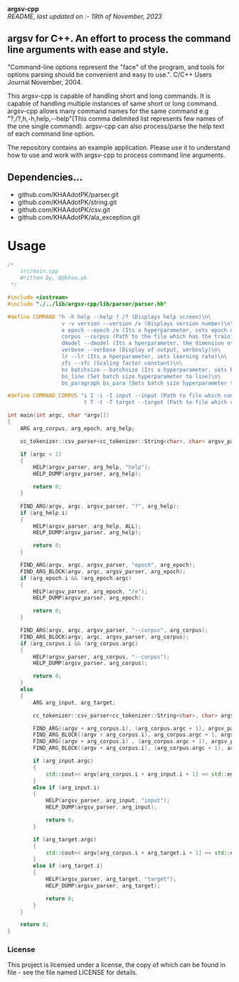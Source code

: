 **argsv-cpp**    
_README, last updated on :- 19th of November, 2023_

argsv for C++. An effort to process the command line arguments with ease and style.
---

"Command-line options represent the \"face\" of the program, and tools for options parsing should be convenient and easy to use.". C/C++ Users Journal November, 2004.

This argsv-cpp is capable of handling short and long commands. It is capable of handling multiple instances of same short or long command. argsv-cpp allows many command names for the same command e.g "?,/?,h,-h,help,--help"(This comma delimited list represents few names of the one single command). argsv-cpp can also process/parse the help text of each command line option. 

The repository contains an example application. Please use it to understand how to use and work with argsv-cpp to process command line arguments.  

## Dependencies...

- github.com/KHAAdotPK/parser.git
- github.com/KHAAdotPK/string.git
- github.com/KHAAdotPK/csv.git
- github.com/KHAAdotPK/ala_exception.git

# Usage

```C++
/*
    src/main.cpp
    Written by, Q@khaa.pk
 */

#include <iostream>
#include "./../lib/argsv-cpp/lib/parser/parser.hh"

#define COMMAND "h -h help --help ? /? (Displays help screen)\n\
                 v -v version --version /v (Displays version number)\n\
                 e epoch --epoch /e (Its a hyperparameter, sets epoch or number of times the training loop would run)\n\
                 corpus --corpus (Path to the file which has the training data)\n\
                 dmodel --dmodel (Its a hperparameter, the dimension of the model)\n\
                 verbose --verbose (Display of output, verbosly)\n\
                 lr --lr (Its a hperparameter, sets learning rate)\n\
                 sfc --sfc (Scaling factor constant)\n\
                 bs batchsize --batchsize (Its a hyperparameter, sets batch size)\n\
                 bs_line (Set batch size hyperparameter to line)\n\
                 bs_paragraph bs_para (Sets batch size hyperparameter to paragraph)"                 

#define COMMAND_CORPUS "i I -i -I input --input (Path to file which contains input sequences)\n\
                        t T -t -T target --target (Path to file which contains target sequences)"

int main(int argc, char *argv[])
{
    ARG arg_corpus, arg_epoch, arg_help;

    cc_tokenizer::csv_parser<cc_tokenizer::String<char>, char> argsv_parser(cc_tokenizer::String<char>(COMMAND));

    if (argc < 2)
    {        
        HELP(argsv_parser, arg_help, "help");                
        HELP_DUMP(argsv_parser, arg_help); 

        return 0;                    
    }

    FIND_ARG(argv, argc, argsv_parser, "?", arg_help);
    if (arg_help.i)
    {
        HELP(argsv_parser, arg_help, ALL);
        HELP_DUMP(argsv_parser, arg_help);

        return 0;
    }

    FIND_ARG(argv, argc, argsv_parser, "epoch", arg_epoch);
    FIND_ARG_BLOCK(argv, argc, argsv_parser, arg_epoch); 
    if (arg_epoch.i && !arg_epoch.argc)
    {
        HELP(argsv_parser, arg_epoch, "/e");                
        HELP_DUMP(argsv_parser, arg_epoch); 

        return 0;
    } 

    FIND_ARG(argv, argc, argsv_parser, "--corpus", arg_corpus);
    FIND_ARG_BLOCK(argv, argc, argsv_parser, arg_corpus);
    if (arg_corpus.i && !arg_corpus.argc)
    {
        HELP(argsv_parser, arg_corpus, "--corpus");                
        HELP_DUMP(argsv_parser, arg_corpus); 

        return 0;
    }
    else
    {
        ARG arg_input, arg_target;

        cc_tokenizer::csv_parser<cc_tokenizer::String<char>, char> argsv_parser(cc_tokenizer::String<char>(COMMAND_CORPUS));

        FIND_ARG((argv + arg_corpus.i), (arg_corpus.argc + 1), argsv_parser, "input", arg_input);
        FIND_ARG_BLOCK((argv + arg_corpus.i), arg_corpus.argc + 1, argsv_parser, arg_input);
        FIND_ARG((argv + arg_corpus.i) , (arg_corpus.argc + 1), argsv_parser, "target", arg_target);
        FIND_ARG_BLOCK((argv + arg_corpus.i), (arg_corpus.argc + 1), argsv_parser, arg_target);

        if (arg_input.argc)
        {
            std::cout<< argv[arg_corpus.i + arg_input.i + 1] << std::endl;
        }
        else if (arg_input.i) 
        {
            HELP(argsv_parser, arg_input, "input");                
            HELP_DUMP(argsv_parser, arg_input); 

            return 0;
        }

        if (arg_target.argc)
        {
            std::cout<< argv[arg_corpus.i + arg_target.i + 1] << std::endl;
        }
        else if (arg_target.i)
        {
            HELP(argsv_parser, arg_target, "target");                
            HELP_DUMP(argsv_parser, arg_target); 

            return 0;
        }
    } 

    return 0;
}  
```

### License
This project is licensed under a license, the copy of which can be found in file - see the file named LICENSE for details.


